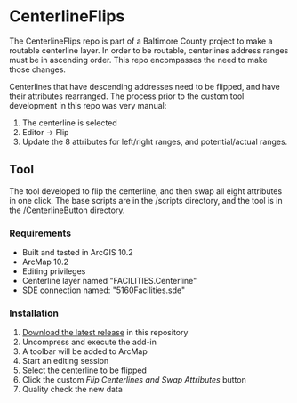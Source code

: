 CenterlineFlips
===============

The CenterlineFlips repo is part of a Baltimore County project to make a routable centerline layer. In order to be routable, centerlines address ranges must be in ascending order. This repo encompasses the need to make those changes.

Centerlines that have descending addresses need to be flipped, and have their attributes rearranged. The process prior to the custom tool development in this repo was very manual:

1. The centerline is selected
2. Editor -> Flip
3. Update the 8 attributes for left/right ranges, and potential/actual ranges.

## Tool

The tool developed to flip the centerline, and then swap all eight attributes in one click. The base scripts are in the /scripts directory, and the tool is in the /CenterlineButton directory.

### Requirements

- Built and tested in ArcGIS 10.2
- ArcMap 10.2
- Editing privileges
- Centerline layer named "FACILITIES.Centerline"
- SDE connection named: "5160Facilities.sde"


### Installation

1. [Download the latest release](https://github.com/baltimorecounty/CenterlineFlips/releases/latest) in this repository
2. Uncompress and execute the add-in
3. A toolbar will be added to ArcMap
4. Start an editing session
5. Select the centerline to be flipped
6. Click the custom *Flip Centerlines and Swap Attributes* button
7. Quality check the new data
